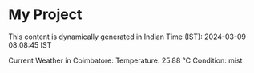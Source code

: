 # My Project

This content is dynamically generated in Indian Time (IST): 2024-03-09 08:08:45 IST


Current Weather in Coimbatore:
Temperature: 25.88 °C
Condition: mist
